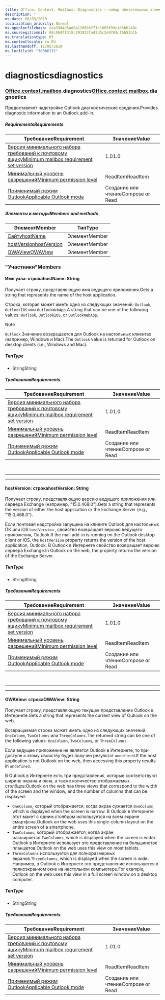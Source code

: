 ```yaml
---
title: Office. Context. Mailbox. Diagnostics — набор обязательных элементов 1,4
description: ''
ms.date: 08/08/2019
localization_priority: Normal
ms.openlocfilehash: eea3384d5ad8a1266b8f71c1669f09c186b6240c
ms.sourcegitcommit: 08c0b9ff319c391922fa43d3c2e9783cf6b53b1b
ms.translationtype: MT
ms.contentlocale: ru-RU
ms.lasthandoff: 11/08/2019
ms.locfileid: "38066132"
---
```

# <a name="diagnostics"></a><span data-ttu-id="7f52f-102">diagnostics</span><span class="sxs-lookup"><span data-stu-id="7f52f-102">diagnostics</span></span>

### <a name="officeofficemdcontextofficecontextmdmailboxofficecontextmailboxmddiagnostics"></a><span data-ttu-id="7f52f-103">[Office](Office.md)[.context](Office.context.md)[.mailbox](Office.context.mailbox.md).diagnostics</span><span class="sxs-lookup"><span data-stu-id="7f52f-103">[Office](Office.md)[.context](Office.context.md)[.mailbox](Office.context.mailbox.md).diagnostics</span></span>

<span data-ttu-id="7f52f-104">Предоставляет надстройке Outlook диагностические сведения.</span><span class="sxs-lookup"><span data-stu-id="7f52f-104">Provides diagnostic information to an Outlook add-in.</span></span>

##### <a name="requirements"></a><span data-ttu-id="7f52f-105">Requirements</span><span class="sxs-lookup"><span data-stu-id="7f52f-105">Requirements</span></span>

|<span data-ttu-id="7f52f-106">Требование</span><span class="sxs-lookup"><span data-stu-id="7f52f-106">Requirement</span></span>| <span data-ttu-id="7f52f-107">Значение</span><span class="sxs-lookup"><span data-stu-id="7f52f-107">Value</span></span>|
|---|---|
|[<span data-ttu-id="7f52f-108">Версия минимального набора требований к почтовому ящику</span><span class="sxs-lookup"><span data-stu-id="7f52f-108">Minimum mailbox requirement set version</span></span>](/office/dev/add-ins/reference/requirement-sets/outlook-api-requirement-sets)| <span data-ttu-id="7f52f-109">1.0</span><span class="sxs-lookup"><span data-stu-id="7f52f-109">1.0</span></span>|
|[<span data-ttu-id="7f52f-110">Минимальный уровень разрешений</span><span class="sxs-lookup"><span data-stu-id="7f52f-110">Minimum permission level</span></span>](/outlook/add-ins/understanding-outlook-add-in-permissions)| <span data-ttu-id="7f52f-111">ReadItem</span><span class="sxs-lookup"><span data-stu-id="7f52f-111">ReadItem</span></span>|
|[<span data-ttu-id="7f52f-112">Применимый режим Outlook</span><span class="sxs-lookup"><span data-stu-id="7f52f-112">Applicable Outlook mode</span></span>](/outlook/add-ins/#extension-points)| <span data-ttu-id="7f52f-113">Создание или чтение</span><span class="sxs-lookup"><span data-stu-id="7f52f-113">Compose or Read</span></span>|

##### <a name="members-and-methods"></a><span data-ttu-id="7f52f-114">Элементы и методы</span><span class="sxs-lookup"><span data-stu-id="7f52f-114">Members and methods</span></span>

| <span data-ttu-id="7f52f-115">Элемент</span><span class="sxs-lookup"><span data-stu-id="7f52f-115">Member</span></span> | <span data-ttu-id="7f52f-116">Тип</span><span class="sxs-lookup"><span data-stu-id="7f52f-116">Type</span></span> |
|--------|------|
| [<span data-ttu-id="7f52f-117">Сайту</span><span class="sxs-lookup"><span data-stu-id="7f52f-117">hostName</span></span>](#hostname-string) | <span data-ttu-id="7f52f-118">Элемент</span><span class="sxs-lookup"><span data-stu-id="7f52f-118">Member</span></span> |
| [<span data-ttu-id="7f52f-119">hostVersion</span><span class="sxs-lookup"><span data-stu-id="7f52f-119">hostVersion</span></span>](#hostversion-string) | <span data-ttu-id="7f52f-120">Элемент</span><span class="sxs-lookup"><span data-stu-id="7f52f-120">Member</span></span> |
| [<span data-ttu-id="7f52f-121">OWAView</span><span class="sxs-lookup"><span data-stu-id="7f52f-121">OWAView</span></span>](#owaview-string) | <span data-ttu-id="7f52f-122">Элемент</span><span class="sxs-lookup"><span data-stu-id="7f52f-122">Member</span></span> |

### <a name="members"></a><span data-ttu-id="7f52f-123">"Участники"</span><span class="sxs-lookup"><span data-stu-id="7f52f-123">Members</span></span>

#### <a name="hostname-string"></a><span data-ttu-id="7f52f-124">Имя узла: строка</span><span class="sxs-lookup"><span data-stu-id="7f52f-124">hostName: String</span></span>

<span data-ttu-id="7f52f-125">Получает строку, представляющую имя ведущего приложения.</span><span class="sxs-lookup"><span data-stu-id="7f52f-125">Gets a string that represents the name of the host application.</span></span>

<span data-ttu-id="7f52f-126">Строка, которая может иметь одно из следующих значений: `Outlook`, `OutlookIOS` или `OutlookWebApp`.</span><span class="sxs-lookup"><span data-stu-id="7f52f-126">A string that can be one of the following values: `Outlook`, `OutlookIOS`, or `OutlookWebApp`.</span></span>

> [!NOTE]
> <span data-ttu-id="7f52f-127">`Outlook` Значение возвращается для Outlook на настольных клиентах (например, Windows и Mac).</span><span class="sxs-lookup"><span data-stu-id="7f52f-127">The `Outlook` value is returned for Outlook on desktop clients (i.e., Windows and Mac).</span></span>

##### <a name="type"></a><span data-ttu-id="7f52f-128">Тип</span><span class="sxs-lookup"><span data-stu-id="7f52f-128">Type</span></span>

*   <span data-ttu-id="7f52f-129">String</span><span class="sxs-lookup"><span data-stu-id="7f52f-129">String</span></span>

##### <a name="requirements"></a><span data-ttu-id="7f52f-130">Требования</span><span class="sxs-lookup"><span data-stu-id="7f52f-130">Requirements</span></span>

|<span data-ttu-id="7f52f-131">Требование</span><span class="sxs-lookup"><span data-stu-id="7f52f-131">Requirement</span></span>| <span data-ttu-id="7f52f-132">Значение</span><span class="sxs-lookup"><span data-stu-id="7f52f-132">Value</span></span>|
|---|---|
|[<span data-ttu-id="7f52f-133">Версия минимального набора требований к почтовому ящику</span><span class="sxs-lookup"><span data-stu-id="7f52f-133">Minimum mailbox requirement set version</span></span>](/office/dev/add-ins/reference/requirement-sets/outlook-api-requirement-sets)| <span data-ttu-id="7f52f-134">1.0</span><span class="sxs-lookup"><span data-stu-id="7f52f-134">1.0</span></span>|
|[<span data-ttu-id="7f52f-135">Минимальный уровень разрешений</span><span class="sxs-lookup"><span data-stu-id="7f52f-135">Minimum permission level</span></span>](/outlook/add-ins/understanding-outlook-add-in-permissions)| <span data-ttu-id="7f52f-136">ReadItem</span><span class="sxs-lookup"><span data-stu-id="7f52f-136">ReadItem</span></span>|
|[<span data-ttu-id="7f52f-137">Применимый режим Outlook</span><span class="sxs-lookup"><span data-stu-id="7f52f-137">Applicable Outlook mode</span></span>](/outlook/add-ins/#extension-points)| <span data-ttu-id="7f52f-138">Создание или чтение</span><span class="sxs-lookup"><span data-stu-id="7f52f-138">Compose or Read</span></span>|

<br>

---
---

#### <a name="hostversion-string"></a><span data-ttu-id="7f52f-139">hostVersion: строка</span><span class="sxs-lookup"><span data-stu-id="7f52f-139">hostVersion: String</span></span>

<span data-ttu-id="7f52f-140">Получает строку, представляющую версию ведущего приложения или сервера Exchange (например, "15.0.468.0").</span><span class="sxs-lookup"><span data-stu-id="7f52f-140">Gets a string that represents the version of either the host application or the Exchange Server (e.g., "15.0.468.0").</span></span>

<span data-ttu-id="7f52f-141">Если почтовая надстройка запущена на клиенте Outlook для настольных ПК или iOS `hostVersion` , свойство возвращает версию ведущего приложения, Outlook.</span><span class="sxs-lookup"><span data-stu-id="7f52f-141">If the mail add-in is running on the Outlook desktop client or iOS, the `hostVersion` property returns the version of the host application, Outlook.</span></span> <span data-ttu-id="7f52f-142">В Outlook в Интернете свойство возвращает версию сервера Exchange.</span><span class="sxs-lookup"><span data-stu-id="7f52f-142">In Outlook on the web, the property returns the version of the Exchange Server.</span></span>

##### <a name="type"></a><span data-ttu-id="7f52f-143">Тип</span><span class="sxs-lookup"><span data-stu-id="7f52f-143">Type</span></span>

*   <span data-ttu-id="7f52f-144">String</span><span class="sxs-lookup"><span data-stu-id="7f52f-144">String</span></span>

##### <a name="requirements"></a><span data-ttu-id="7f52f-145">Требования</span><span class="sxs-lookup"><span data-stu-id="7f52f-145">Requirements</span></span>

|<span data-ttu-id="7f52f-146">Требование</span><span class="sxs-lookup"><span data-stu-id="7f52f-146">Requirement</span></span>| <span data-ttu-id="7f52f-147">Значение</span><span class="sxs-lookup"><span data-stu-id="7f52f-147">Value</span></span>|
|---|---|
|[<span data-ttu-id="7f52f-148">Версия минимального набора требований к почтовому ящику</span><span class="sxs-lookup"><span data-stu-id="7f52f-148">Minimum mailbox requirement set version</span></span>](/office/dev/add-ins/reference/requirement-sets/outlook-api-requirement-sets)| <span data-ttu-id="7f52f-149">1.0</span><span class="sxs-lookup"><span data-stu-id="7f52f-149">1.0</span></span>|
|[<span data-ttu-id="7f52f-150">Минимальный уровень разрешений</span><span class="sxs-lookup"><span data-stu-id="7f52f-150">Minimum permission level</span></span>](/outlook/add-ins/understanding-outlook-add-in-permissions)| <span data-ttu-id="7f52f-151">ReadItem</span><span class="sxs-lookup"><span data-stu-id="7f52f-151">ReadItem</span></span>|
|[<span data-ttu-id="7f52f-152">Применимый режим Outlook</span><span class="sxs-lookup"><span data-stu-id="7f52f-152">Applicable Outlook mode</span></span>](/outlook/add-ins/#extension-points)| <span data-ttu-id="7f52f-153">Создание или чтение</span><span class="sxs-lookup"><span data-stu-id="7f52f-153">Compose or Read</span></span>|

<br>

---
---

#### <a name="owaview-string"></a><span data-ttu-id="7f52f-154">OWAView: строка</span><span class="sxs-lookup"><span data-stu-id="7f52f-154">OWAView: String</span></span>

<span data-ttu-id="7f52f-155">Получает строку, представляющую текущее представление Outlook в Интернете.</span><span class="sxs-lookup"><span data-stu-id="7f52f-155">Gets a string that represents the current view of Outlook on the web.</span></span>

<span data-ttu-id="7f52f-156">Возвращаемая строка может иметь одно из следующих значений: `OneColumn`, `TwoColumns` или `ThreeColumns`.</span><span class="sxs-lookup"><span data-stu-id="7f52f-156">The returned string can be one of the following values: `OneColumn`, `TwoColumns`, or `ThreeColumns`.</span></span>

<span data-ttu-id="7f52f-157">Если ведущее приложение не является Outlook в Интернете, то при доступе к этому свойству будет получен результат `undefined`.</span><span class="sxs-lookup"><span data-stu-id="7f52f-157">If the host application is not Outlook on the web, then accessing this property results in `undefined`.</span></span>

<span data-ttu-id="7f52f-158">В Outlook в Интернете есть три представления, которые соответствуют ширине экрана и окна, а также количество отображаемых столбцов:</span><span class="sxs-lookup"><span data-stu-id="7f52f-158">Outlook on the web has three views that correspond to the width of the screen and the window, and the number of columns that can be displayed:</span></span>

*   <span data-ttu-id="7f52f-159">`OneColumn`, который отображается, когда экран сужается.</span><span class="sxs-lookup"><span data-stu-id="7f52f-159">`OneColumn`, which is displayed when the screen is narrow.</span></span> <span data-ttu-id="7f52f-160">В Outlook в Интернете этот макет с одним столбцом используется на всем экране смартфона.</span><span class="sxs-lookup"><span data-stu-id="7f52f-160">Outlook on the web uses this single-column layout on the entire screen of a smartphone.</span></span>
*   <span data-ttu-id="7f52f-161">`TwoColumns`, который отображается, когда экран расширяется.</span><span class="sxs-lookup"><span data-stu-id="7f52f-161">`TwoColumns`, which is displayed when the screen is wider.</span></span> <span data-ttu-id="7f52f-162">Outlook в Интернете использует это представление на большинстве планшетов.</span><span class="sxs-lookup"><span data-stu-id="7f52f-162">Outlook on the web uses this view on most tablets.</span></span>
*   <span data-ttu-id="7f52f-163">`ThreeColumns` используется для полноразмерных экранов.</span><span class="sxs-lookup"><span data-stu-id="7f52f-163">`ThreeColumns`, which is displayed when the screen is wide.</span></span> <span data-ttu-id="7f52f-164">Например, в Outlook в Интернете это представление используется в полноэкранном окне на настольном компьютере.</span><span class="sxs-lookup"><span data-stu-id="7f52f-164">For example, Outlook on the web uses this view in a full screen window on a desktop computer.</span></span>

##### <a name="type"></a><span data-ttu-id="7f52f-165">Тип</span><span class="sxs-lookup"><span data-stu-id="7f52f-165">Type</span></span>

*   <span data-ttu-id="7f52f-166">String</span><span class="sxs-lookup"><span data-stu-id="7f52f-166">String</span></span>

##### <a name="requirements"></a><span data-ttu-id="7f52f-167">Требования</span><span class="sxs-lookup"><span data-stu-id="7f52f-167">Requirements</span></span>

|<span data-ttu-id="7f52f-168">Требование</span><span class="sxs-lookup"><span data-stu-id="7f52f-168">Requirement</span></span>| <span data-ttu-id="7f52f-169">Значение</span><span class="sxs-lookup"><span data-stu-id="7f52f-169">Value</span></span>|
|---|---|
|[<span data-ttu-id="7f52f-170">Версия минимального набора требований к почтовому ящику</span><span class="sxs-lookup"><span data-stu-id="7f52f-170">Minimum mailbox requirement set version</span></span>](/office/dev/add-ins/reference/requirement-sets/outlook-api-requirement-sets)| <span data-ttu-id="7f52f-171">1.0</span><span class="sxs-lookup"><span data-stu-id="7f52f-171">1.0</span></span>|
|[<span data-ttu-id="7f52f-172">Минимальный уровень разрешений</span><span class="sxs-lookup"><span data-stu-id="7f52f-172">Minimum permission level</span></span>](/outlook/add-ins/understanding-outlook-add-in-permissions)| <span data-ttu-id="7f52f-173">ReadItem</span><span class="sxs-lookup"><span data-stu-id="7f52f-173">ReadItem</span></span>|
|[<span data-ttu-id="7f52f-174">Применимый режим Outlook</span><span class="sxs-lookup"><span data-stu-id="7f52f-174">Applicable Outlook mode</span></span>](/outlook/add-ins/#extension-points)| <span data-ttu-id="7f52f-175">Создание или чтение</span><span class="sxs-lookup"><span data-stu-id="7f52f-175">Compose or Read</span></span>|
